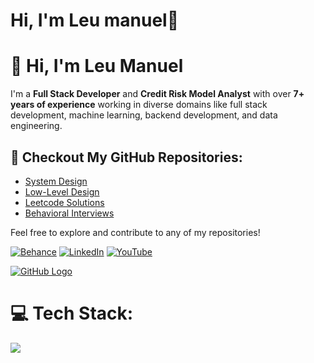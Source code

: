 <h1 align="left">Hi, I'm Leu manuel👋</h1>

# 👋 Hi, I'm Leu Manuel

I'm a **Full Stack Developer** and **Credit Risk Model Analyst** with over **7+ years of experience** working in diverse domains like full stack development, machine learning, backend development, and data engineering.

## 💼 Checkout My GitHub Repositories:
- [System Design](https://github.com/your-username/system-design)
- [Low-Level Design](https://github.com/your-username/low-level-design)
- [Leetcode Solutions](https://github.com/your-username/leetcode-solutions)
- [Behavioral Interviews](https://github.com/your-username/behavioral-interviews)

Feel free to explore and contribute to any of my repositories!


[![Behance](https://img.shields.io/badge/Behance-1769ff?logo=behance&logoColor=white)](https://behance.net/leumanuel.vercel.app) [![LinkedIn](https://img.shields.io/badge/LinkedIn-%230077B5.svg?logo=linkedin&logoColor=white)](https://linkedin.com/in/https://www.linkedin.com/in/leu-manuel/) [![YouTube](https://img.shields.io/badge/YouTube-%23FF0000.svg?logo=YouTube&logoColor=white)](https://youtube.com/@https://www.youtube.com/@leua.manuel5180) 

[![GitHub Logo](https://github.com/Leupesquisa/Leupesquisa/blob/main/leumanuel_diagram.png)](https://github.com/)

# 💻 Tech Stack:
![](https://github-readme-stats.vercel.app/api/top-langs/?username=Leupesquisa&theme=dark&hide_border=false&include_all_commits=false&count_private=false&layout=compact)
